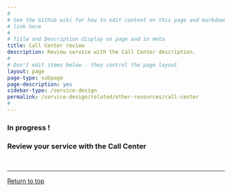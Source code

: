 ```yaml
---
#
# See the Github wiki for how to edit content on this page and markdown styles you can use:
# link here
#
# Title and Description display on page and in meta
title: Call Center review
description: Review service with the Call Center description.
#
# Don't edit items below - they control the page layout
layout: page
page-type: subpage
page-description: yes
sidebar-type: /service-design
permalink: /service-design/related/other-resources/call-center
#
---
```


### In progress !

### Review your service with the Call Center

<!--
OTHER BITS
*Schedule a review with the Help Desk**.
* Each Veteran Tools Platform service has its own Call Center content. You should write this content after you've thoroughly [tested the MVP](link here).
* Then schedule a review with the Call Center to review your MVP and make sure they can use the content to solve problems when users call for help.
-->

<br/>

<hr>

<a href="#">Return to top</a>
